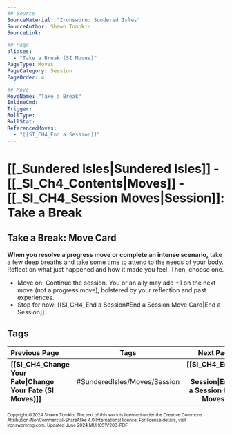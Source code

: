 ```yaml
---
## Source
SourceMaterial: "Ironsworn: Sundered Isles"
SourceAuthor: Shawn Tompkin
SourceLink: 

## Page
aliases: 
  - "Take a Break (SI Moves)"
PageType: Moves
PageCategory: Session
PageOrder: 4

## Move
MoveName: "Take a Break"
InlineCmd: 
Trigger: 
RollType: 
RollStat: 
ReferencedMoves:
  - "[[SI_CH4_End a Session]]"
---
```

# [[_Sundered Isles|Sundered Isles]] - [[_SI_Ch4_Contents|Moves]] - [[_SI_CH4_Session Moves|Session]]: Take a Break
## Take a Break: Move Card
**When you resolve a progress move or complete an intense scenario,** take a few deep breaths and take some time to attend to the needs of your body. Reflect on what just happened and how it made you feel. Then, choose one.

- Move on: Continue the session. You or an ally may add +1 on the next move (not a progress move), bolstered by your reflection and past experiences.
- Stop for now: [[SI_CH4_End a Session#End a Session Move Card|End a Session]].

## Tags

| Previous Page | Tags | Next Page |
| :--- | :---: | ---: |
| **[[SI_CH4_Change Your Fate\|Change Your Fate (SI Moves)]]** | #SunderedIsles/Moves/Session | **[[SI_CH4_End a Session\|End a Session (SI Moves)]]** |

<font size=-2>Copyright ©2024 Shawn Tomkin. The text of this work is licensed under the Creative Commons Attribution-NonCommercial-ShareAlike 4.0 International license. For license details, visit ironswornrpg.com. Updated June 2024 MUH051V200-PDF</font>